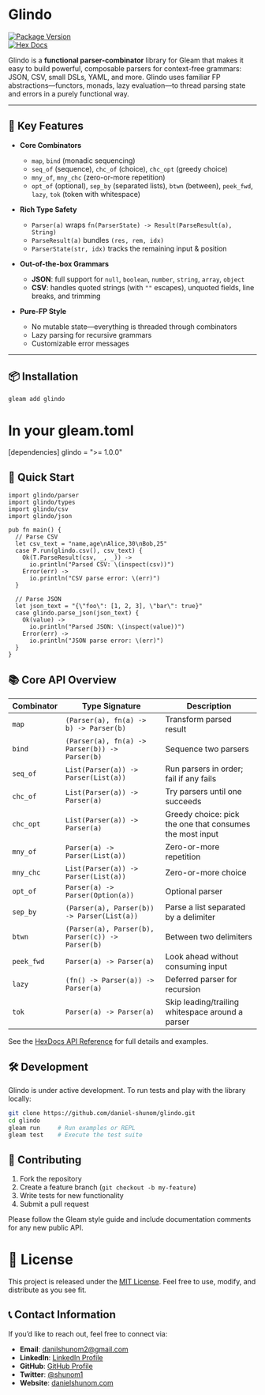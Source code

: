 # Glindo

[![Package Version](https://img.shields.io/hexpm/v/glindo)](https://hex.pm/packages/glindo)  
[![Hex Docs](https://img.shields.io/badge/hex-docs-ffaff3)](https://hexdocs.pm/glindo/)

Glindo is a **functional parser-combinator** library for Gleam that makes it easy to build powerful, composable parsers for context-free grammars: JSON, CSV, small DSLs, YAML, and more. Glindo uses familiar FP abstractions—functors, monads, lazy evaluation—to thread parsing state and errors in a purely functional way.

---

## 🔑 Key Features

- **Core Combinators**  
  - `map`, `bind` (monadic sequencing)  
  - `seq_of` (sequence), `chc_of` (choice), `chc_opt` (greedy choice)  
  - `mny_of`, `mny_chc` (zero-or-more repetition)  
  - `opt_of` (optional), `sep_by` (separated lists), `btwn` (between), `peek_fwd`, `lazy`, `tok` (token with whitespace)

- **Rich Type Safety**  
  - `Parser(a)` wraps `fn(ParserState) -> Result(ParseResult(a), String)`  
  - `ParseResult(a)` bundles `(res, rem, idx)`  
  - `ParserState(str, idx)` tracks the remaining input & position  

- **Out-of-the-box Grammars**  
  - **JSON**: full support for `null`, `boolean`, `number`, `string`, `array`, `object`  
  - **CSV**: handles quoted strings (with `""` escapes), unquoted fields, line breaks, and trimming  

- **Pure-FP Style**  
  - No mutable state—everything is threaded through combinators  
  - Lazy parsing for recursive grammars  
  - Customizable error messages  

---

## 📦 Installation

```sh
gleam add glindo
```

# In your gleam.toml
[dependencies]
glindo = ">= 1.0.0"


## 🚀 Quick Start

```gleam
import glindo/parser
import glindo/types
import glindo/csv   
import glindo/json

pub fn main() {
  // Parse CSV
  let csv_text = "name,age\nAlice,30\nBob,25"
  case P.run(glindo.csv(), csv_text) {
    Ok(T.ParseResult(csv, _, _)) ->
      io.println("Parsed CSV: \(inspect(csv))")
    Error(err) ->
      io.println("CSV parse error: \(err)")
  }

  // Parse JSON
  let json_text = "{\"foo\": [1, 2, 3], \"bar\": true}"
  case glindo.parse_json(json_text) {
    Ok(value) ->
      io.println("Parsed JSON: \(inspect(value))")
    Error(err) ->
      io.println("JSON parse error: \(err)")
  }
}
```

## 📚 Core API Overview

| Combinator       | Type Signature                                                                         | Description                                                  |
| ---------------- | -------------------------------------------------------------------------------------- | ------------------------------------------------------------ |
| `map`            | `(Parser(a), fn(a) -> b) -> Parser(b)`                                                 | Transform parsed result                                     |
| `bind`           | `(Parser(a), fn(a) -> Parser(b)) -> Parser(b)`                                         | Sequence two parsers                                         |
| `seq_of`         | `List(Parser(a)) -> Parser(List(a))`                                                   | Run parsers in order; fail if any fails                      |
| `chc_of`         | `List(Parser(a)) -> Parser(a)`                                                         | Try parsers until one succeeds                               |
| `chc_opt`        | `List(Parser(a)) -> Parser(a)`                                                         | Greedy choice: pick the one that consumes the most input     |
| `mny_of`         | `Parser(a) -> Parser(List(a))`                                                         | Zero-or-more repetition                                      |
| `mny_chc`        | `List(Parser(a)) -> Parser(List(a))`                                                   | Zero-or-more choice                                          |
| `opt_of`         | `Parser(a) -> Parser(Option(a))`                                                       | Optional parser                                              |
| `sep_by`         | `(Parser(a), Parser(b)) -> Parser(List(a))`                                            | Parse a list separated by a delimiter                        |
| `btwn`           | `(Parser(a), Parser(b), Parser(c)) -> Parser(b)`                                       | Between two delimiters                                       |
| `peek_fwd`       | `Parser(a) -> Parser(a)`                                                               | Look ahead without consuming input                           |
| `lazy`           | `(fn() -> Parser(a)) -> Parser(a)`                                                     | Deferred parser for recursion                                |
| `tok`            | `Parser(a) -> Parser(a)`                                                               | Skip leading/trailing whitespace around a parser             |

See the [HexDocs API Reference]() for full details and examples.


## 🛠️ Development
Glindo is under active development. To run tests and play with the library locally:

```sh
git clone https://github.com/daniel-shunom/glindo.git
cd glindo
gleam run     # Run examples or REPL
gleam test    # Execute the test suite
```
## 🤝 Contributing

1. Fork the repository  
2. Create a feature branch (`git checkout -b my-feature`)  
3. Write tests for new functionality  
4. Submit a pull request  

Please follow the Gleam style guide and include documentation comments for any new public API.


# 📄 License
This project is released under the [MIT License](https://opensource.org/license/mit).
Feel free to use, modify, and distribute as you see fit.


## 📞 Contact Information

If you’d like to reach out, feel free to connect via:

- **Email**: [danilshunom2@gmail.com](mailto:danielshunom2@gmail.com)
- **LinkedIn**: [LinkedIn Profile](https://www.linkedin.com/in/daniel-jeremiah-177416245)
- **GitHub**: [GitHub Profile](https://github.com/daniel-shunom)
- **Twitter**: [@shunom1](https://twitter.com/shunom1)
- **Website**: [danielshunom.com](https://danielshunom.vercel.app)
